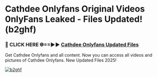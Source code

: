 # Cathdee Onlyfans Original Videos 0nlyFans Leaked - Files Updated! (b2ghf)

<h3>🔴 CLICK HERE 🌐==►► <a href="https://tinyurl.com/ehrbuxhb" rel="nofollow">Cathdee Onlyfans Updated Files</a></h3>

Get Cathdee Onlyfans and all content. Now you can access all videos and pictures of Cathdee Onlyfans. New Updated Files 2025!

[![b2ghf](https://i.imgur.com/lVYEuWS.gif)](https://tinyurl.com/ehrbuxhb)
